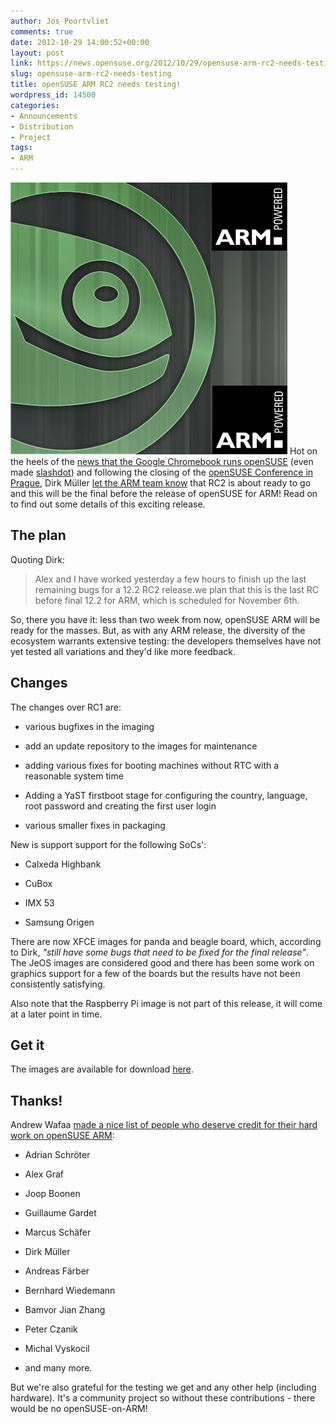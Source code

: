 ```yaml
---
author: Jos Poortvliet
comments: true
date: 2012-10-29 14:00:52+00:00
layout: post
link: https://news.opensuse.org/2012/10/29/opensuse-arm-rc2-needs-testing/
slug: opensuse-arm-rc2-needs-testing
title: openSUSE ARM RC2 needs testing!
wordpress_id: 14500
categories:
- Announcements
- Distribution
- Project
tags:
- ARM
---
```


![ARMopenSUSE Logo](/wp-content/uploads/2012/09/ARMopenSUSE.png) Hot on the heels of the [news that the Google Chromebook runs openSUSE](//andrew.wafaa.eu/blog/geeko-goes-chrome/) (even made [slashdot](//hardware.slashdot.org/story/12/10/25/1941225/developer-gets-opensuse-running-on-249-google-chromebook)) and following the closing of the [openSUSE Conference in Prague](//conference.opensuse.org), Dirk Müller [let the ARM team know](//lists.opensuse.org/opensuse-arm/2012-10/msg00184.html) that RC2 is about ready to go and this will be the final before the release of openSUSE for ARM! Read on to find out some details of this exciting release.

<!-- more -->


## The plan


Quoting Dirk:


<blockquote>Alex and I have worked yesterday a few hours to finish up the last remaining bugs for a 12.2 RC2 release.we plan that this is the last RC before final 12.2 for ARM, which is scheduled for November 6th.</blockquote>


So, there you have it: less than two week from now, openSUSE ARM will be ready for the masses. But, as with any ARM release, the diversity of the ecosystem warrants extensive testing: the developers themselves have not yet tested all variations and they'd like more feedback.


## Changes


The changes over RC1 are:



	
  * various bugfixes in the imaging

	
  * add an update repository to the images for maintenance

	
  * adding various fixes for booting machines without RTC with a reasonable system time

	
  * Adding a YaST firstboot stage for configuring the country, language, root password and creating the first user login

	
  * various smaller fixes in packaging


New is support support for the following SoCs':

	
  * Calxeda Highbank

	
  * CuBox

	
  * IMX 53

	
  * Samsung Origen


There are now XFCE images for panda and beagle board, which, according to Dirk, _"still have some bugs that need to be fixed for the final release"_. The JeOS images are considered good and there has been some work on graphics support for a few of the boards but the results have not been consistently satisfying.

Also note that the Raspberry Pi image is not part of this release, it will come at a later point in time.


## Get it


The images are available for download [here](//download.opensuse.org/ports/armv7hl/distribution/12.2-RC2/).


## Thanks!


Andrew Wafaa [made a nice list of people who deserve credit for their hard work on openSUSE ARM](//andrew.wafaa.eu/blog/clarification-credits-for-opensuse-on-arm-chromebooks/):



	
  * Adrian Schröter

	
  * Alex Graf

	
  * Joop Boonen

	
  * Guillaume Gardet

	
  * Marcus Schäfer

	
  * Dirk Müller

	
  * Andreas Färber

	
  * Bernhard Wiedemann

	
  * Bamvor Jian Zhang

	
  * Peter Czanik

	
  * Michal Vyskocil

	
  * and many more.


But we're also grateful for the testing we get and any other help (including hardware). It's a community project so without these contributions - there would be no openSUSE-on-ARM!
